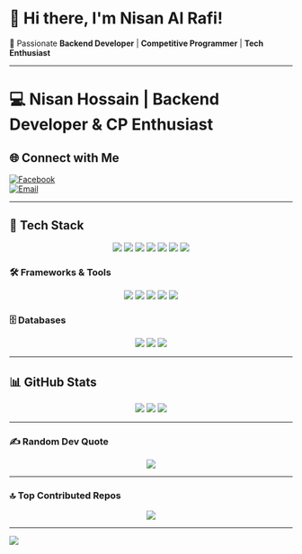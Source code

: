 # 👋 Hi there, I'm Nisan Al Rafi! 

🚀 Passionate **Backend Developer** | **Competitive Programmer** | **Tech Enthusiast**

---

# 💻 Nisan Hossain | Backend Developer & CP Enthusiast  

## 🌐 Connect with Me  
[![Facebook](https://img.shields.io/badge/Facebook-%231877F2.svg?style=for-the-badge&logo=Facebook&logoColor=white)](https://facebook.com/nisan.al.rafi)  
[![Email](https://img.shields.io/badge/Email-D14836?style=for-the-badge&logo=gmail&logoColor=white)](mailto:nisanhossain76@gmail.com)  

---  

## 🚀 Tech Stack  
<div align="center">  
  <img src="https://img.shields.io/badge/c-%2300599C.svg?style=for-the-badge&logo=c&logoColor=white" />  
  <img src="https://img.shields.io/badge/c++-%2300599C.svg?style=for-the-badge&logo=c%2B%2B&logoColor=white" />  
  <img src="https://img.shields.io/badge/python-3670A0?style=for-the-badge&logo=python&logoColor=ffdd54" />  
  <img src="https://img.shields.io/badge/java-%23ED8B00.svg?style=for-the-badge&logo=openjdk&logoColor=white" />  
  <img src="https://img.shields.io/badge/javascript-%23323330.svg?style=for-the-badge&logo=javascript&logoColor=%23F7DF1E" />  
  <img src="https://img.shields.io/badge/html5-%23E34F26.svg?style=for-the-badge&logo=html5&logoColor=white" />  
  <img src="https://img.shields.io/badge/css3-%231572B6.svg?style=for-the-badge&logo=css3&logoColor=white" />  
</div>  

### 🛠️ Frameworks & Tools  
<div align="center">  
  <img src="https://img.shields.io/badge/Django-%23092E20.svg?style=for-the-badge&logo=django&logoColor=white" />  
  <img src="https://img.shields.io/badge/react-%2320232a.svg?style=for-the-badge&logo=react&logoColor=%2361DAFB" />  
  <img src="https://img.shields.io/badge/bootstrap-%238511FA.svg?style=for-the-badge&logo=bootstrap&logoColor=white" />  
  <img src="https://img.shields.io/badge/vercel-%23000000.svg?style=for-the-badge&logo=vercel&logoColor=white" />  
  <img src="https://img.shields.io/badge/render-%46E3B7.svg?style=for-the-badge&logo=render&logoColor=white" />  
</div>  

### 🗄️ Databases  
<div align="center">  
  <img src="https://img.shields.io/badge/mysql-4479A1.svg?style=for-the-badge&logo=mysql&logoColor=white" />  
  <img src="https://img.shields.io/badge/postgres-%23316192.svg?style=for-the-badge&logo=postgresql&logoColor=white" />  
  <img src="https://img.shields.io/badge/sqlite-%2307405e.svg?style=for-the-badge&logo=sqlite&logoColor=white" />  
</div>  

---  

## 📊 GitHub Stats  
<div align="center">  
  <img src="https://github-readme-stats.vercel.app/api?username=nisan244&theme=onedark&hide_border=false&include_all_commits=true&count_private=true" />  
  <img src="https://github-readme-streak-stats.herokuapp.com/?user=nisan244&theme=onedark&hide_border=false" />  
  <img src="https://github-readme-stats.vercel.app/api/top-langs/?username=nisan244&theme=onedark&hide_border=false&include_all_commits=true&count_private=true&layout=compact" />  
</div>  

---  

### ✍️ Random Dev Quote  
<div align="center">  
  <img src="https://quotes-github-readme.vercel.app/api?type=horizontal&theme=radical" />  
</div>  

---  

### 🔝 Top Contributed Repos  
<div align="center">  
  <img src="https://github-contributor-stats.vercel.app/api?username=nisan244&limit=5&theme=radical&combine_all_yearly_contributions=true" />  
</div>  

---  

[![](https://visitcount.itsvg.in/api?id=nisan244&icon=2&color=0)](https://visitcount.itsvg.in)  

<!-- Created with ❤️ by Nisan Hossain -->

